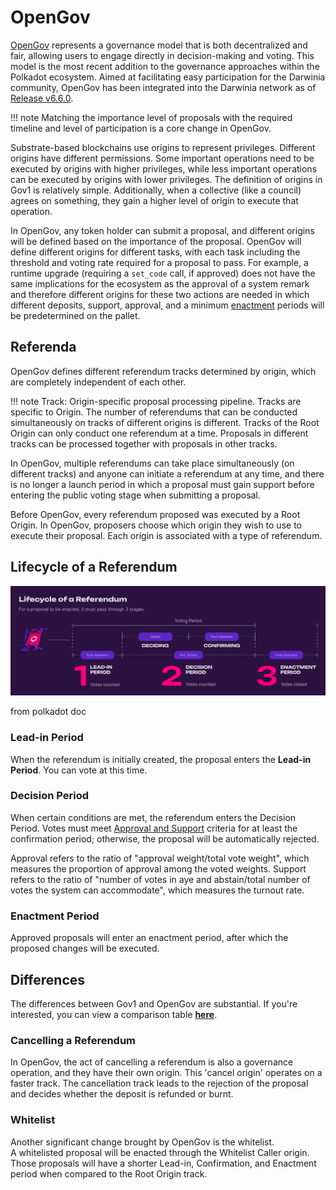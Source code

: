 # OpenGov

[OpenGov](https://wiki.polkadot.network/docs/learn-polkadot-opengov-index) represents a governance model that is both decentralized and fair, allowing users to engage directly in decision-making and voting. This model is the most recent addition to the governance approaches within the Polkadot ecosystem. Aimed at facilitating easy participation for the Darwinia community, OpenGov has been integrated into the Darwinia network as of [Release v6.6.0](https://github.com/darwinia-network/darwinia/releases/tag/v6.6.0).

!!! note
    Matching the importance level of proposals with the required timeline and level of participation is a core change in OpenGov.

Substrate-based blockchains use origins to represent privileges. Different origins have different permissions. Some important operations need to be executed by origins with higher privileges, while less important operations can be executed by origins with lower privileges. The definition of origins in Gov1 is relatively simple. Additionally, when a collective (like a council) agrees on something, they gain a higher level of origin to execute that operation.

In OpenGov, any token holder can submit a proposal, and different origins will be defined based on the importance of the proposal. OpenGov will define different origins for different tasks, with each task including the threshold and voting rate required for a proposal to pass. For example, a runtime upgrade (requiring a `set_code` call, if approved) does not have the same implications for the ecosystem as the approval of a system remark and therefore different origins for these two actions are needed in which different deposits, support, approval, and a minimum [enactment](https://wiki.polkadot.network/docs/learn-polkadot-opengov#enactment) periods will be predetermined on the pallet.

## Referenda

OpenGov defines different referendum tracks determined by origin, which are completely independent of each other.


!!! note
    Track: Origin-specific proposal processing pipeline. Tracks are specific to Origin. The number of referendums that can be conducted simultaneously on tracks of different origins is different. Tracks of the Root Origin can only conduct one referendum at a time. Proposals in different tracks can be processed together with proposals in other tracks.


In OpenGov, multiple referendums can take place simultaneously (on different tracks) and anyone can initiate a referendum at any time, and there is no longer a launch period in which a proposal must gain support before entering the public voting stage when submitting a proposal.

Before OpenGov, every referendum proposed was executed by a Root Origin. In OpenGov, proposers choose which origin they wish to use to execute their proposal. Each origin is associated with a type of referendum.

## Lifecycle of a Referendum

![evm-tutorial-governance-1](../images/evm-tutorial-governance-1.png)

from polkadot doc

### Lead-in Period

When the referendum is initially created, the proposal enters the **Lead-in Period**. You can vote at this time.

### Decision Period

When certain conditions are met, the referendum enters the Decision Period. Votes must meet [Approval and Support](https://www.notion.so/Medium-What-is-OpenGov-7303f4524ae54e5589b60f1e2bb58823?pvs=21) criteria for at least the confirmation period; otherwise, the proposal will be automatically rejected. 

Approval refers to the ratio of "approval weight/total vote weight", which measures the proportion of approval among the voted weights. Support refers to the ratio of "number of votes in aye and abstain/total number of votes the system can accommodate", which measures the turnout rate.

### Enactment Period

Approved proposals will enter an enactment period, after which the proposed changes will be executed.

## Differences

The differences between Gov1 and OpenGov are substantial. If you're interested, you can view a comparison table **[here](https://wiki.polkadot.network/docs/learn-polkadot-opengov#gov1-vs-polkadot-opengov)**.

### Cancelling a Referendum

In OpenGov, the act of cancelling a referendum is also a governance operation, and they have their own origin. This 'cancel origin' operates on a faster track. The cancellation track leads to the rejection of the proposal and decides whether the deposit is refunded or burnt.

### Whitelist

Another significant change brought by OpenGov is the whitelist. A whitelisted proposal will be enacted through the Whitelist Caller origin. Those proposals will have a shorter Lead-in, Confirmation, and Enactment period when compared to the Root Origin track.